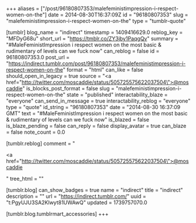 +++
aliases = ["/post/96180807353/malefeministimpression-i-respect-women-on-the"]
date = 2014-08-30T16:37:09Z
id = "96180807353"
slug = "malefeministimpression-i-respect-women-on-the"
type = "tumblr-quote"

[tumblr]
blog_name = "indirect"
timestamp = 1409416629.0
reblog_key = "MFDyG68u"
short_url = "https://tmblr.co/ZY3jby1PaqgQv"
summary = "#MaleFeministImpression i respect women on the most basic & rudimentary of levels can we fuck now"
can_reblog = false
id = 96180807353.0
post_url = "https://indirect.tumblr.com/post/96180807353/malefeministimpression-i-respect-women-on-the"
format = "html"
can_like = false
should_open_in_legacy = true
source = "<a href=\"http://twitter.com/moscaddie/status/505725575622037504\">@moscaddie</a>"
is_blocks_post_format = false
slug = "malefeministimpression-i-respect-women-on-the"
state = "published"
interactability_blaze = "everyone"
can_send_in_message = true
interactability_reblog = "everyone"
type = "quote"
id_string = "96180807353"
date = "2014-08-30 16:37:09 GMT"
text = "#MaleFeministImpression i respect women on the most basic &amp; rudimentary of levels can we fuck now"
is_blazed = false
is_blaze_pending = false
can_reply = false
display_avatar = true
can_blaze = false
note_count = 0.0

[tumblr.reblog]
comment = "<p><a href=\"http://twitter.com/moscaddie/status/505725575622037504\">@moscaddie</a></p>"
tree_html = ""

[tumblr.blog]
can_show_badges = true
name = "indirect"
title = "indirect"
description = ""
url = "https://indirect.tumblr.com/"
uuid = "t:PgyUJU3SA2Klwyt81UWAwQ"
updated = 1739757070.0

[tumblr.blog.tumblrmart_accessories]
+++
